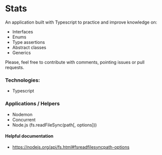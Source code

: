 # Stats

An application built with Typescript to practice and improve knowledge on:

- Interfaces
- Enums
- Type assertions
- Abstract classes
- Generics

Please, feel free to contribute with comments, pointing issues or pull requests.

### Technologies:

- Typescript

### Applications / Helpers

- Nodemon
- Concurrent
- Node.js (fs.readFileSync(path[, options]))

#### Helpful documentation

- https://nodejs.org/api/fs.html#fsreadfilesyncpath-options
